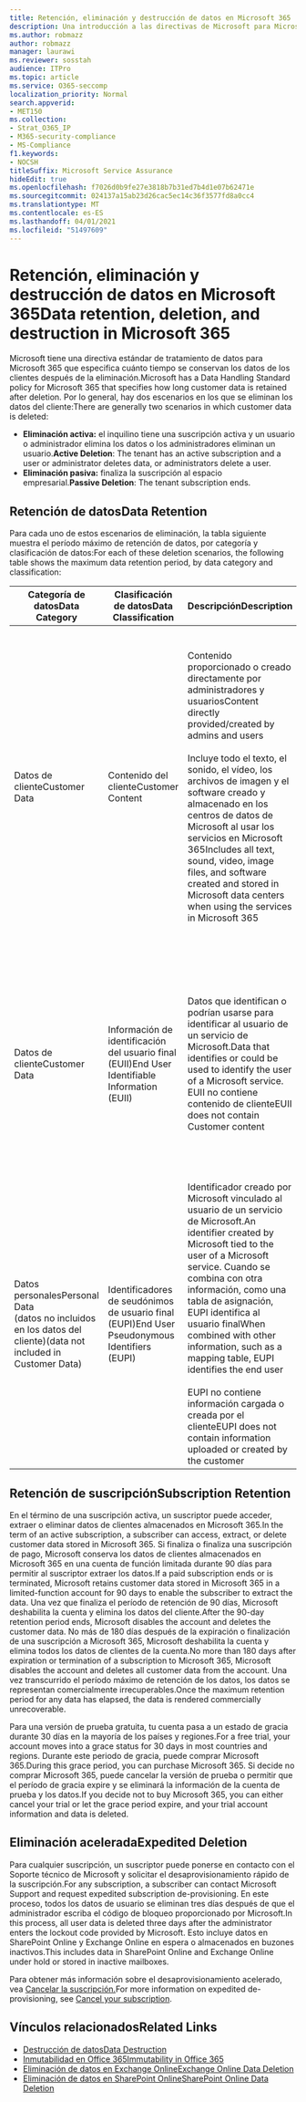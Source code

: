 ```yaml
---
title: Retención, eliminación y destrucción de datos en Microsoft 365
description: Una introducción a las directivas de Microsoft para Microsoft 365 con respecto a la retención, eliminación y destrucción de datos.
ms.author: robmazz
author: robmazz
manager: laurawi
ms.reviewer: sosstah
audience: ITPro
ms.topic: article
ms.service: O365-seccomp
localization_priority: Normal
search.appverid:
- MET150
ms.collection:
- Strat_O365_IP
- M365-security-compliance
- MS-Compliance
f1.keywords:
- NOCSH
titleSuffix: Microsoft Service Assurance
hideEdit: true
ms.openlocfilehash: f7026d0b9fe27e3818b7b31ed7b4d1e07b62471e
ms.sourcegitcommit: 024137a15ab23d26cac5ec14c36f3577fd8a0cc4
ms.translationtype: MT
ms.contentlocale: es-ES
ms.lasthandoff: 04/01/2021
ms.locfileid: "51497609"
---
```

# <a name="data-retention-deletion-and-destruction-in-microsoft-365"></a><span data-ttu-id="13702-103">Retención, eliminación y destrucción de datos en Microsoft 365</span><span class="sxs-lookup"><span data-stu-id="13702-103">Data retention, deletion, and destruction in Microsoft 365</span></span>

<span data-ttu-id="13702-104">Microsoft tiene una directiva estándar de tratamiento de datos para Microsoft 365 que especifica cuánto tiempo se conservan los datos de los clientes después de la eliminación.</span><span class="sxs-lookup"><span data-stu-id="13702-104">Microsoft has a Data Handling Standard policy for Microsoft 365 that specifies how long customer data is retained after deletion.</span></span> <span data-ttu-id="13702-105">Por lo general, hay dos escenarios en los que se eliminan los datos del cliente:</span><span class="sxs-lookup"><span data-stu-id="13702-105">There are generally two scenarios in which customer data is deleted:</span></span>

- <span data-ttu-id="13702-106">**Eliminación activa:** el inquilino tiene una suscripción activa y un usuario o administrador elimina los datos o los administradores eliminan un usuario.</span><span class="sxs-lookup"><span data-stu-id="13702-106">**Active Deletion**: The tenant has an active subscription and a user or administrator deletes data, or administrators delete a user.</span></span>
- <span data-ttu-id="13702-107">**Eliminación pasiva:** finaliza la suscripción al espacio empresarial.</span><span class="sxs-lookup"><span data-stu-id="13702-107">**Passive Deletion**: The tenant subscription ends.</span></span>

## <a name="data-retention"></a><span data-ttu-id="13702-108">Retención de datos</span><span class="sxs-lookup"><span data-stu-id="13702-108">Data Retention</span></span>

<span data-ttu-id="13702-109">Para cada uno de estos escenarios de eliminación, la tabla siguiente muestra el período máximo de retención de datos, por categoría y clasificación de datos:</span><span class="sxs-lookup"><span data-stu-id="13702-109">For each of these deletion scenarios, the following table shows the maximum data retention period, by data category and classification:</span></span>

| <span data-ttu-id="13702-110">Categoría de datos</span><span class="sxs-lookup"><span data-stu-id="13702-110">Data Category</span></span> | <span data-ttu-id="13702-111">Clasificación de datos</span><span class="sxs-lookup"><span data-stu-id="13702-111">Data Classification</span></span> | <span data-ttu-id="13702-112">Descripción</span><span class="sxs-lookup"><span data-stu-id="13702-112">Description</span></span> | <span data-ttu-id="13702-113">Ejemplos</span><span class="sxs-lookup"><span data-stu-id="13702-113">Examples</span></span> | <span data-ttu-id="13702-114">Período de retención</span><span class="sxs-lookup"><span data-stu-id="13702-114">Retention Period</span></span> |
|-----------------|-----------------|-----------------|----------------------------------|-------------------------------|
| <span data-ttu-id="13702-115">Datos de cliente</span><span class="sxs-lookup"><span data-stu-id="13702-115">Customer Data</span></span> | <span data-ttu-id="13702-116">Contenido del cliente</span><span class="sxs-lookup"><span data-stu-id="13702-116">Customer Content</span></span>| <span data-ttu-id="13702-117">Contenido proporcionado o creado directamente por administradores y usuarios</span><span class="sxs-lookup"><span data-stu-id="13702-117">Content directly provided/created by admins and users</span></span> <br><br> <span data-ttu-id="13702-118">Incluye todo el texto, el sonido, el vídeo, los archivos de imagen y el software creado y almacenado en los centros de datos de Microsoft al usar los servicios en Microsoft 365</span><span class="sxs-lookup"><span data-stu-id="13702-118">Includes all text, sound, video, image files, and software created and stored in Microsoft data centers when using the services in Microsoft 365</span></span> | <span data-ttu-id="13702-119">Ejemplos de las aplicaciones de Microsoft 365 más usadas que permiten a los usuarios crear datos incluyen Word, Excel, PowerPoint, Outlook y OneNote</span><span class="sxs-lookup"><span data-stu-id="13702-119">Examples of the most commonly used Microsoft 365 applications that allow users to author data include Word, Excel, PowerPoint, Outlook, and OneNote</span></span> <br><br> <span data-ttu-id="13702-120">El contenido del cliente también incluye secretos de propiedad o proporcionados por el cliente (contraseñas, certificados, claves de cifrado, claves de almacenamiento)</span><span class="sxs-lookup"><span data-stu-id="13702-120">Customer content also includes customer-owned/provided secrets (passwords, certificates, encryption keys, storage keys)</span></span> | <span data-ttu-id="13702-121">**Escenario de eliminación activa:** como máximo 30 días</span><span class="sxs-lookup"><span data-stu-id="13702-121">**Active Deletion Scenario:** at most 30 days</span></span> <br><br> <span data-ttu-id="13702-122">**Escenario de eliminación pasiva:** como máximo 180 días</span><span class="sxs-lookup"><span data-stu-id="13702-122">**Passive Deletion Scenario:** at most 180 days</span></span> |
| <span data-ttu-id="13702-123">Datos de cliente</span><span class="sxs-lookup"><span data-stu-id="13702-123">Customer Data</span></span> | <span data-ttu-id="13702-124">Información de identificación del usuario final (EUII)</span><span class="sxs-lookup"><span data-stu-id="13702-124">End User Identifiable Information (EUII)</span></span> | <span data-ttu-id="13702-125">Datos que identifican o podrían usarse para identificar al usuario de un servicio de Microsoft.</span><span class="sxs-lookup"><span data-stu-id="13702-125">Data that identifies or could be used to identify the user of a Microsoft service.</span></span> <span data-ttu-id="13702-126">EUII no contiene contenido de cliente</span><span class="sxs-lookup"><span data-stu-id="13702-126">EUII does not contain Customer content</span></span> | <span data-ttu-id="13702-127">Nombre de usuario o nombre para mostrar (DOMAIN\UserName)</span><span class="sxs-lookup"><span data-stu-id="13702-127">User name or display name (DOMAIN\UserName)</span></span> <br><br> <span data-ttu-id="13702-128">Nombre principal de usuario (name@domain)</span><span class="sxs-lookup"><span data-stu-id="13702-128">User principal name (name@domain)</span></span> <br><br>  <span data-ttu-id="13702-129">Direcciones IP específicas del usuario</span><span class="sxs-lookup"><span data-stu-id="13702-129">User-specific IP addresses</span></span> | <span data-ttu-id="13702-130">**Escenario de eliminación activa:** como máximo 180 días (solo una acción de administrador de inquilinos)</span><span class="sxs-lookup"><span data-stu-id="13702-130">**Active Deletion Scenario:** at most 180 days (only a tenant administrator action)</span></span> <br><br> <span data-ttu-id="13702-131">**Escenario de eliminación pasiva:** como máximo 180 días</span><span class="sxs-lookup"><span data-stu-id="13702-131">**Passive Deletion Scenario:** at most 180 days</span></span> |
| <span data-ttu-id="13702-132">Datos personales</span><span class="sxs-lookup"><span data-stu-id="13702-132">Personal Data</span></span> <br> <span data-ttu-id="13702-133">(datos no incluidos en los datos del cliente)</span><span class="sxs-lookup"><span data-stu-id="13702-133">(data not included in Customer Data)</span></span> | <span data-ttu-id="13702-134">Identificadores de seudónimos de usuario final (EUPI)</span><span class="sxs-lookup"><span data-stu-id="13702-134">End User Pseudonymous Identifiers (EUPI)</span></span> | <span data-ttu-id="13702-135">Identificador creado por Microsoft vinculado al usuario de un servicio de Microsoft.</span><span class="sxs-lookup"><span data-stu-id="13702-135">An identifier created by Microsoft tied to the user of a Microsoft service.</span></span> <span data-ttu-id="13702-136">Cuando se combina con otra información, como una tabla de asignación, EUPI identifica al usuario final</span><span class="sxs-lookup"><span data-stu-id="13702-136">When combined with other information, such as a mapping table, EUPI identifies the end user</span></span> <br><br> <span data-ttu-id="13702-137">EUPI no contiene información cargada o creada por el cliente</span><span class="sxs-lookup"><span data-stu-id="13702-137">EUPI does not contain information uploaded or created by the customer</span></span> | <span data-ttu-id="13702-138">GUID de usuario, GUID o SID</span><span class="sxs-lookup"><span data-stu-id="13702-138">User GUIDs, PUIDs, or SIDs</span></span> <br><br> <span data-ttu-id="13702-139">IDs de sesión</span><span class="sxs-lookup"><span data-stu-id="13702-139">Session IDs</span></span> | <span data-ttu-id="13702-140">**Escenario de eliminación activa:** como máximo 30 días</span><span class="sxs-lookup"><span data-stu-id="13702-140">**Active Deletion Scenario:** at most 30 days</span></span> <br><br> <span data-ttu-id="13702-141">**Escenario de eliminación pasiva:** como máximo 180 días</span><span class="sxs-lookup"><span data-stu-id="13702-141">**Passive Deletion Scenario:** at most 180 days</span></span> |

## <a name="subscription-retention"></a><span data-ttu-id="13702-142">Retención de suscripción</span><span class="sxs-lookup"><span data-stu-id="13702-142">Subscription Retention</span></span>

<span data-ttu-id="13702-143">En el término de una suscripción activa, un suscriptor puede acceder, extraer o eliminar datos de clientes almacenados en Microsoft 365.</span><span class="sxs-lookup"><span data-stu-id="13702-143">In the term of an active subscription, a subscriber can access, extract, or delete customer data stored in Microsoft 365.</span></span> <span data-ttu-id="13702-144">Si finaliza o finaliza una suscripción de pago, Microsoft conserva los datos de clientes almacenados en Microsoft 365 en una cuenta de función limitada durante 90 días para permitir al suscriptor extraer los datos.</span><span class="sxs-lookup"><span data-stu-id="13702-144">If a paid subscription ends or is terminated, Microsoft retains customer data stored in Microsoft 365 in a limited-function account for 90 days to enable the subscriber to extract the data.</span></span> <span data-ttu-id="13702-145">Una vez que finaliza el período de retención de 90 días, Microsoft deshabilita la cuenta y elimina los datos del cliente.</span><span class="sxs-lookup"><span data-stu-id="13702-145">After the 90-day retention period ends, Microsoft disables the account and deletes the customer data.</span></span> <span data-ttu-id="13702-146">No más de 180 días después de la expiración o finalización de una suscripción a Microsoft 365, Microsoft deshabilita la cuenta y elimina todos los datos de clientes de la cuenta.</span><span class="sxs-lookup"><span data-stu-id="13702-146">No more than 180 days after expiration or termination of a subscription to Microsoft 365, Microsoft disables the account and deletes all customer data from the account.</span></span> <span data-ttu-id="13702-147">Una vez transcurrido el período máximo de retención de los datos, los datos se representan comercialmente irrecuperables.</span><span class="sxs-lookup"><span data-stu-id="13702-147">Once the maximum retention period for any data has elapsed, the data is rendered commercially unrecoverable.</span></span>

<span data-ttu-id="13702-148">Para una versión de prueba gratuita, tu cuenta pasa a un estado de gracia durante 30 días en la mayoría de los países y regiones.</span><span class="sxs-lookup"><span data-stu-id="13702-148">For a free trial, your account moves into a grace status for 30 days in most countries and regions.</span></span> <span data-ttu-id="13702-149">Durante este periodo de gracia, puede comprar Microsoft 365.</span><span class="sxs-lookup"><span data-stu-id="13702-149">During this grace period, you can purchase Microsoft 365.</span></span> <span data-ttu-id="13702-150">Si decide no comprar Microsoft 365, puede cancelar la versión de prueba o permitir que el período de gracia expire y se eliminará la información de la cuenta de prueba y los datos.</span><span class="sxs-lookup"><span data-stu-id="13702-150">If you decide not to buy Microsoft 365, you can either cancel your trial or let the grace period expire, and your trial account information and data is deleted.</span></span>

## <a name="expedited-deletion"></a><span data-ttu-id="13702-151">Eliminación acelerada</span><span class="sxs-lookup"><span data-stu-id="13702-151">Expedited Deletion</span></span>

<span data-ttu-id="13702-152">Para cualquier suscripción, un suscriptor puede ponerse en contacto con el Soporte técnico de Microsoft y solicitar el desaprovisionamiento rápido de la suscripción.</span><span class="sxs-lookup"><span data-stu-id="13702-152">For any subscription, a subscriber can contact Microsoft Support and request expedited subscription de-provisioning.</span></span> <span data-ttu-id="13702-153">En este proceso, todos los datos de usuario se eliminan tres días después de que el administrador escriba el código de bloqueo proporcionado por Microsoft.</span><span class="sxs-lookup"><span data-stu-id="13702-153">In this process, all user data is deleted three days after the administrator enters the lockout code provided by Microsoft.</span></span> <span data-ttu-id="13702-154">Esto incluye datos en SharePoint Online y Exchange Online en espera o almacenados en buzones inactivos.</span><span class="sxs-lookup"><span data-stu-id="13702-154">This includes data in SharePoint Online and Exchange Online under hold or stored in inactive mailboxes.</span></span>

<span data-ttu-id="13702-155">Para obtener más información sobre el desaprovisionamiento acelerado, vea [Cancelar la suscripción.](/microsoft-365/commerce/subscriptions/cancel-your-subscription)</span><span class="sxs-lookup"><span data-stu-id="13702-155">For more information on expedited de-provisioning, see [Cancel your subscription](/microsoft-365/commerce/subscriptions/cancel-your-subscription).</span></span>

## <a name="related-links"></a><span data-ttu-id="13702-156">Vínculos relacionados</span><span class="sxs-lookup"><span data-stu-id="13702-156">Related Links</span></span>

- [<span data-ttu-id="13702-157">Destrucción de datos</span><span class="sxs-lookup"><span data-stu-id="13702-157">Data Destruction</span></span>](assurance-data-destruction.md)
- [<span data-ttu-id="13702-158">Inmutabilidad en Office 365</span><span class="sxs-lookup"><span data-stu-id="13702-158">Immutability in Office 365</span></span>](assurance-data-immutability.md)
- [<span data-ttu-id="13702-159">Eliminación de datos en Exchange Online</span><span class="sxs-lookup"><span data-stu-id="13702-159">Exchange Online Data Deletion</span></span>](assurance-exchange-online-data-deletion.md)
- [<span data-ttu-id="13702-160">Eliminación de datos en SharePoint Online</span><span class="sxs-lookup"><span data-stu-id="13702-160">SharePoint Online Data Deletion</span></span>](assurance-sharepoint-online-data-deletion.md)
